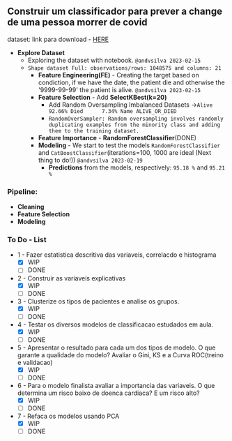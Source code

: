 ## Construir um classificador para prever a change de uma pessoa morrer de covid

dataset: link para download - [HERE](https://www.kaggle.com/datasets/meirnizri/covid19-dataset/download?datasetVersionNumber=1)

  - **Explore Dataset**
    - Exploring the dataset with notebook.    ```@andvsilva 2023-02-15```
    - ```Shape dataset Full: observations/rows: 1048575 and columns: 21```
        - **Feature Engineering(FE)** - Creating the target based on condiction, if we have the date, the patient die and otherwise the '9999-99-99' the patient is alive. ```@andvsilva 2023-02-15```
        - **Feature Selection** - Add **SelectKBest(k=20)**
          - Add Random Oversampling Imbalanced Datasets
            &rarr;```Alive    92.66% Died      7.34% Name ALIVE_OR_DIED```
          -  ```RandomOverSampler: Random oversampling involves randomly duplicating examples from the minority class and adding them to the training dataset.``` 
        - **Feature Importance** - **RandomForestClassifier**(DONE)
        - **Modeling** - We start to test the models ```RandomForestClassifier``` and ```CatBoostClassifier```(iterations=100, 1000 are ideal (Next thing to do!)) ```@andvsilva 2023-02-19```
          - **Predictions** from the models, respectively: ```95.18 %``` and ```95.21 %```

### Pipeline:

- **Cleaning**
- **Feature Selection**
- **Modeling**
### To Do - List

- 1 - Fazer estatistica descritiva das variaveis, correlacdo e histograma
  - [x] WIP
  - [ ] DONE
- 2 - Construir as variaveis explicativas
  - [x] WIP
  - [ ] DONE
- 3 - Clusterize os tipos de pacientes e analise os grupos.
  - [x] WIP
  - [ ] DONE
- 4 - Testar os diversos modelos de classificacao estudados em aula.
  - [x] WIP
  - [ ] DONE
- 5 - Apresentar o resultado para cada um dos tipos de modelo. O que garante a qualidade do modelo? Avaliar o Gini, KS e a Curva ROC(treino e validacao)
  - [x] WIP
  - [ ] DONE
- 6 - Para o modelo finalista avaliar a importancia das variaveis. O que determina um risco baixo de doenca cardiaca? E um risco alto?
  - [x] WIP
  - [ ] DONE
- 7 - Refaca os modelos usando PCA
  - [x] WIP
  - [ ] DONE
